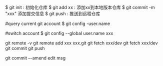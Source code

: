$ git init : 初始化仓库
$ git add xx : 添加xx到本地版本仓库
$ git commit -m "xxx" 添加提交信息
$ git push : 推送到远程仓库

#query current git account 
$ git config -user.name

#switch account
$ git config --global user.name xxx



git remote -v
git remote add xxx xxx.git
git fetch xxx/dev
git fetch xxx/dev
git commit
git push

git commit –-amend edit msg